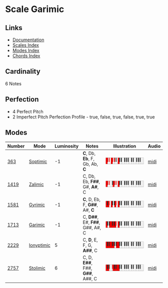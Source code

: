 # Scale Garimic

## Links

- [Documentation](README.md)
- [Scales Index](Scales.md)
- [Modes Index](Modes.md)
- [Chords Index](Chords.md)

## Cardinality

6 Notes

## Perfection

- 4 Perfect Pitch
- 2 Imperfect Pitch
Perfection Profile - true, false, true, false, true, true

## Modes

| Number | Mode | Luminosity | Notes | Illustration | Audio |
|--------|------|------------|-------|--------------|-------|
| [363](https://ianring.com/musictheory/scales/363) | [Soptimic](ModeSoptimic.md) | -1 | **C**, Db, **Eb**, F, Gb, Ab, **C** | ![CNaturalSoptimic](ModeCNaturalSoptimic.png) | [midi](https://github.com/edipermadi/music/blob/main/docs/ModeCNaturalSoptimic.mid?raw=true) | 
| [1419](https://ianring.com/musictheory/scales/1419) | [Zalimic](ModeZalimic.md) | -1 | C, Db, Eb, **F##**, G#, **A#**, C | ![CNaturalZalimic](ModeCNaturalZalimic.png) | [midi](https://github.com/edipermadi/music/blob/main/docs/ModeCNaturalZalimic.mid?raw=true) | 
| [1581](https://ianring.com/musictheory/scales/1581) | [Gyrimic](ModeGyrimic.md) | -1 | **C**, D, Eb, F, **G##**, A#, **C** | ![CNaturalGyrimic](ModeCNaturalGyrimic.png) | [midi](https://github.com/edipermadi/music/blob/main/docs/ModeCNaturalGyrimic.mid?raw=true) | 
| [1713](https://ianring.com/musictheory/scales/1713) | [Garimic](ModeGarimic.md) | -1 | C, **D##**, E#, **F##**, G##, A#, C | ![CNaturalGarimic](ModeCNaturalGarimic.png) | [midi](https://github.com/edipermadi/music/blob/main/docs/ModeCNaturalGarimic.mid?raw=true) | 
| [2229](https://ianring.com/musictheory/scales/2229) | [Ionyptimic](ModeIonyptimic.md) | 5 | C, **D**, E, F, G, **A##**, C | ![CNaturalIonyptimic](ModeCNaturalIonyptimic.png) | [midi](https://github.com/edipermadi/music/blob/main/docs/ModeCNaturalIonyptimic.mid?raw=true) | 
| [2757](https://ianring.com/musictheory/scales/2757) | [Stolimic](ModeStolimic.md) | 6 | C, D, **E##**, F##, **G##**, A##, C | ![CNaturalStolimic](ModeCNaturalStolimic.png) | [midi](https://github.com/edipermadi/music/blob/main/docs/ModeCNaturalStolimic.mid?raw=true) | 
